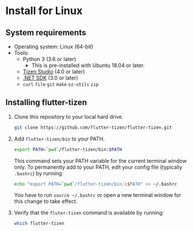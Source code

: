# Install for Linux

## System requirements

- Operating system: Linux (64-bit)
- Tools:
  - Python 3 (3.6 or later)
    - This is pre-installed with Ubuntu 18.04 or later.
  - [Tizen Studio](install-tizen-sdk.md) (4.0 or later)
  - [.NET SDK](https://docs.microsoft.com/en-us/dotnet/core/install/linux) (3.0 or later)
  - `curl` `file` `git` `make` `xz-utils` `zip`

## Installing flutter-tizen

1. Clone this repository to your local hard drive.

   ```sh
   git clone https://github.com/flutter-tizen/flutter-tizen.git
   ```

1. Add `flutter-tizen/bin` to your PATH.

   ```sh
   export PATH=`pwd`/flutter-tizen/bin:$PATH
   ```

   This command sets your PATH variable for the current terminal window only. To permanently add to your PATH, edit your config file (typically `.bashrc`) by running:

   ```sh
   echo "export PATH=`pwd`/flutter-tizen/bin:\$PATH" >> ~/.bashrc
   ```

   You have to run `source ~/.bashrc` or open a new terminal window for this change to take effect.

1. Verify that the `fluter-tizen` command is available by running:

   ```sh
   which flutter-tizen
   ```
